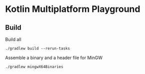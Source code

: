 # Kotlin Multiplatform Playground

## Build 
Build all
```
./gradlew build --rerun-tasks
```
Assemble a binary and a header file for MinGW
```
./gradlew mingwX64Binaries
```
